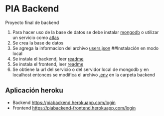 # PIA Backend
Proyecto final de backend

1. Para hacer uso de la base de datos se debe instalar [mongodb](https://www.mongodb.com/try/download/community) o utilizar un servicio como [atlas](https://www.mongodb.com/cloud/atlas/lp/try2?utm_source=google&utm_campaign=gs_americas_mexico_search_core_brand_atlas_desktop&utm_term=mongodb&utm_medium=cpc_paid_search&utm_ad=e&utm_ad_campaign_id=12212624326&gclid=Cj0KCQjw16KFBhCgARIsALB0g8K4A2DOop89cf4NfTUaBpzUWwjFfl0fKL3v618SFPSO2uwovSr85DAaAn8xEALw_wcB)
2. Se crea la base de datos
3. Se agrega la informacion del archivo [users.json](https://github.com/Luis1299/PIA-Backend/blob/main/users.json)
##Instalación en modo local
1. Se instala el backend, leer [readme](https://github.com/Luis1299/PIA-Backend/tree/main/backend)
2. Se instala el frontend, leer [readme](https://github.com/Luis1299/PIA-Backend/tree/main/frontend)
3. Se obtiene la url del servicio o del servidor local de mongodb y en localhost entonces se modifica el archivo [.env](https://github.com/Luis1299/PIA-Backend/blob/main/backend/.env.example#L2) en la carpeta backend
## Aplicación heroku
* Backend
https://piabackend.herokuapp.com/login
* Frontend
https://piabackend-frontend.herokuapp.com/login